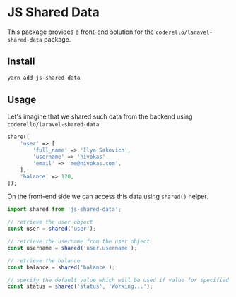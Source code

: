 # JS Shared Data

This package provides a front-end solution for the `coderello/laravel-shared-data` package.

## Install

```bash
yarn add js-shared-data
```

## Usage

Let's imagine that we shared such data from the backend using `coderello/laravel-shared-data`:

```php
share([
    'user' => [
        'full_name' => 'Ilya Sakovich',
        'username' => 'hivokas',
        'email' => 'me@hivokas.com',
    ],
    'balance' => 120,
]);
```

On the front-end side we can access this data using `shared()` helper.

```js
import shared from 'js-shared-data';

// retrieve the user object
const user = shared('user');

// retrieve the username from the user object
const username = shared('user.username');

// retrieve the balance
const balance = shared('balance');

// specify the default value which will be used if value for specified path doesn't exist
const status = shared('status', 'Working...');
```

